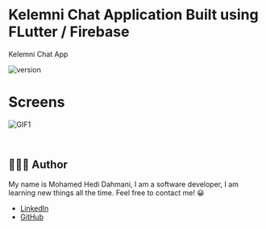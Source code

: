 # Kelemni Chat Application Built using FLutter / Firebase

Kelemni Chat App

![version](https://img.shields.io/badge/version-2.3.0-blue) 

# Screens

![GIF1](screenshots/Kelemni.gif)

<pre>

</pre>

## 👨🏻‍💻 Author
My name is Mohamed Hedi Dahmani, I am a software developer, I am learning new things all the time. Feel free to contact me! 😀

- [LinkedIn](https://www.linkedin.com/in/mohamed-hedi-dahmani/)
- [GitHub](https://github.com/DahmaniDev)
